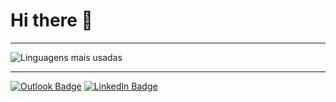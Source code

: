 # Hi there 👋
---

![Linguagens mais usadas](https://github-readme-stats.vercel.app/api/top-langs/?username=IanJabriel&layout=compact&langs_count=6&theme=dark)

---

[![Outlook Badge](https://img.shields.io/badge/-Outlook-0078D4?style=for-the-badge&logo=microsoft-outlook&logoColor=white)](mailto:IanJabriel23@hotmail.com)
[![LinkedIn Badge](https://img.shields.io/badge/-LinkedIn-blue?style=for-the-badge&logo=linkedin&logoColor=white)](https://www.linkedin.com/in/ian-jabriel-rodrigues-garcia-a478841a2/)

